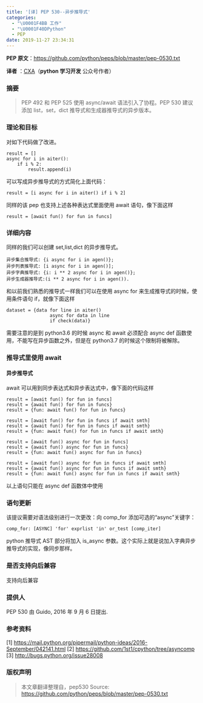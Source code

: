 ```yaml
---
title: '[译] PEP 530--异步推导式'
categories:
  - "\U0001F4BB 工作"
  - "\U0001F40DPython"
  - PEP
date: 2019-11-27 23:34:31
---
```


**PEP 原文**：https://github.com/python/peps/blob/master/pep-0530.txt


**译者** ：[CXA](https://www.cnblogs.com/c-x-a)（**python 学习开发** 公众号作者）


### 摘要
>PEP 492 和 PEP 525 使用 async/await 语法引入了协程。PEP 530 建议添加 list，set，dict 推导式和生成器推导式的异步版本。

### 理论和目标
对如下代码做了改进。
```plain
result = []
async for i in aiter():
    if i % 2:
        result.append(i)
```
可以写成异步推导式的方式简化上面代码：
```plain
result = [i async for i in aiter() if i % 2]
```
同样的该 pep 也支持上述各种表达式里面使用 await 语句，像下面这样
```plain
result = [await fun() for fun in funcs]
```
### 详细内容
同样的我们可以创建 set,list,dict 的异步推导式。

```plain
异步集合推导式: {i async for i in agen()};
异步列表推导式: [i async for i in agen()];
异步字典推导式: {i: i ** 2 async for i in agen()};
异步生成器推导式:(i ** 2 async for i in agen()).
```
和以前我们熟悉的推导式一样我们可以在使用 async for 来生成推导式的时候，使用条件语句 if，就像下面这样
```plain
dataset = {data for line in aiter()
                async for data in line
                if check(data)}
```
需要注意的是到 python3.6 的时候 async 和 await 必须配合 async def 函数使用，不能写在异步函数之外，但是在 python3.7 的时候这个限制将被解除。
### 推导式里使用 await
#### 异步推导式
await 可以用到同步表达式和异步表达式中，像下面的代码这样
```plain
result = [await fun() for fun in funcs]
result = {await fun() for fun in funcs}
result = {fun: await fun() for fun in funcs}

result = [await fun() for fun in funcs if await smth]
result = {await fun() for fun in funcs if await smth}
result = {fun: await fun() for fun in funcs if await smth}

result = [await fun() async for fun in funcs]
result = {await fun() async for fun in funcs}
result = {fun: await fun() async for fun in funcs}

result = [await fun() async for fun in funcs if await smth]
result = {await fun() async for fun in funcs if await smth}
result = {fun: await fun() async for fun in funcs if await smth}
```
以上语句只能在 async def 函数体中使用
### 语句更新
该提议需要对语法级别进行一次更改：向 comp_for 添加可选的“async”关键字：
```plain
comp_for: [ASYNC] 'for' exprlist 'in' or_test [comp_iter]
```
python 推导式 AST 部分将加入 is_async 参数。这个实际上就是说加入字典异步推导式的实现，像同步那样。
### 是否支持向后兼容
支持向后兼容
### 提供人
PEP 530 由 Guido, 2016 年 9 月 6 日提出.
### 参考资料
[1]	https://mail.python.org/pipermail/python-ideas/2016-September/042141.html
[2]	https://github.com/1st1/cpython/tree/asyncomp
[3]	http://bugs.python.org/issue28008
### 版权声明
>本文章翻译整理自，pep530
Source: https://github.com/python/peps/blob/master/pep-0530.txt